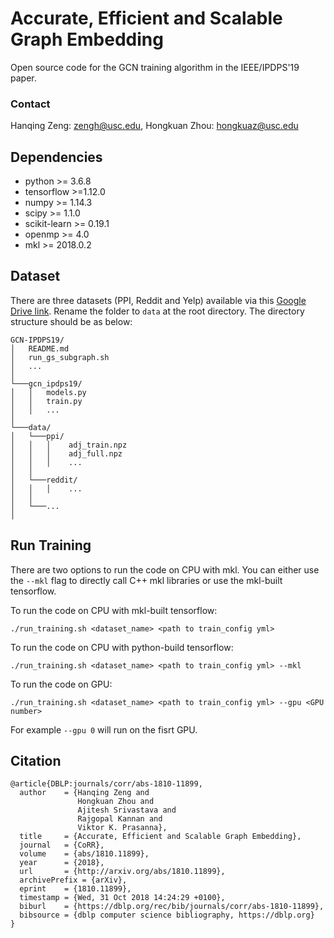 # Accurate, Efficient and Scalable Graph Embedding

Open source code for the GCN training algorithm in the IEEE/IPDPS'19 paper.

### Contact

Hanqing Zeng: zengh@usc.edu,
Hongkuan Zhou: hongkuaz@usc.edu

## Dependencies

* python >= 3.6.8
* tensorflow >=1.12.0
* numpy >= 1.14.3
* scipy >= 1.1.0
* scikit-learn >= 0.19.1
* openmp >= 4.0
* mkl >= 2018.0.2

## Dataset

There are three datasets (PPI, Reddit and Yelp) available via this [Google Drive link](https://drive.google.com/open?id=1zycmmDES39zVlbVCYs88JTJ1Wm5FbfLz). Rename the folder to `data` at the root directory.  The directory structure should be as below:

```
GCN-IPDPS19/
│   README.md
│   run_gs_subgraph.sh
│   ... 
│
└───gcn_ipdps19/
│   │   models.py
│   │   train.py
│   │   ...
│   
└───data/
│   └───ppi/
│   │   │    adj_train.npz
│   │   │    adj_full.npz
│   │   │    ...
│   │   
│   └───reddit/
│   │   │    ...
│   │
│   └───...
│
```

## Run Training

There are two options to run the code on CPU with mkl. You can either use the `--mkl` flag to directly call C++ mkl libraries or use the mkl-built tensorflow.

To run the code on CPU with mkl-built tensorflow:

`./run_training.sh <dataset_name> <path to train_config yml>`

To run the code on CPU with python-build tensorflow:

`./run_training.sh <dataset_name> <path to train_config yml> --mkl`

To run the code on GPU:

`./run_training.sh <dataset_name> <path to train_config yml> --gpu <GPU number>`

For example `--gpu 0` will run on the fisrt GPU.


## Citation

```
@article{DBLP:journals/corr/abs-1810-11899,
  author    = {Hanqing Zeng and
               Hongkuan Zhou and
               Ajitesh Srivastava and
               Rajgopal Kannan and
               Viktor K. Prasanna},
  title     = {Accurate, Efficient and Scalable Graph Embedding},
  journal   = {CoRR},
  volume    = {abs/1810.11899},
  year      = {2018},
  url       = {http://arxiv.org/abs/1810.11899},
  archivePrefix = {arXiv},
  eprint    = {1810.11899},
  timestamp = {Wed, 31 Oct 2018 14:24:29 +0100},
  biburl    = {https://dblp.org/rec/bib/journals/corr/abs-1810-11899},
  bibsource = {dblp computer science bibliography, https://dblp.org}
}
```
